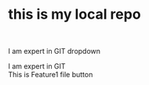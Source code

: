 # this is my local repo
<br>

I am expert in GIT dropdown

I am expert in GIT
<br>
This is Feature1 file button

